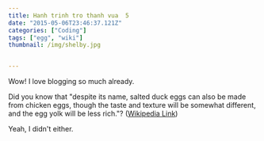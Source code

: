 ```yaml
---
title: Hanh trinh tro thanh vua  5
date: "2015-05-06T23:46:37.121Z"
categories: ["Coding"]
tags: ["egg", "wiki"]
thumbnail: /img/shelby.jpg


---
```


Wow! I love blogging so much already.

Did you know that "despite its name, salted duck eggs can also be made from
chicken eggs, though the taste and texture will be somewhat different, and the
egg yolk will be less rich."?
([Wikipedia Link](http://en.wikipedia.org/wiki/Salted_duck_egg))

Yeah, I didn't either.
